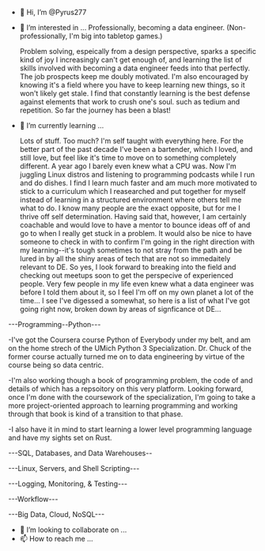 - 👋 Hi, I’m @Pyrus277
- 👀 I’m interested in ...
     Professionally, becoming a data engineer. (Non-professionally, I'm big into tabletop games.) 
       
     Problem solving, espeically from a design perspective, sparks a specific kind of joy I increasingly can't get enough of, 
     and learning the list of skills involved with becoming a data engineer feeds into that perfectly. The job prospects keep me 
     doubly motivated. I'm also encouraged by knowing it's a field where you have to keep learning new things, so it won't
     likely get stale. I find that constantly learning is the best defense against elements that work to crush one's soul. such as 
     tedium and repetition. So far the journey has been a blast!
       
- 🌱 I’m currently learning ...
       
     Lots of stuff. Too much? I'm self taught with everything here. For the better part of the past decade I've been a bartender, 
     which I loved, and still love, but feel like it's time to move on to something completely different. A year ago I barely even knew 
     what a CPU was. Now I'm juggling Linux distros and listening to programming podcasts while I run and do dishes. 
     I find I learn much faster and am much more motivated to stick to a curriculum which I reasearched and put together for myself 
     instead of learning in a structured environment where others tell me what to do. I know many people are the exact opposite, but for 
     me I thrive off self determination. Having said that, however, I am certainly coachable and would love to have a mentor to bounce 
     ideas off of and go to when I really get stuck in a problem. It would also be nice to have someone to check in with to confirm I'm 
     going in the right direction with my learning--it's tough sometimes to not stray from the path and be lured in by all the shiny areas 
     of tech that are not so immedaitely relevant to DE. So yes, I look forward to breaking into the field and checking out meetups soon 
     to get the perspecive of experienced people. Very few people in my life even knew what a data engineer was before I told them about 
     it, so I feel I'm off on my own planet a lot of the time... I see I've digessed a somewhat, so here is a list of what I've got 
     going right now, broken down by areas of signficance ot DE...  

---Programming--Python---       
       
   -I've got the Coursera course Python of Everybody under my belt, and am on the home strech of the UMich Python 3 Specialization.
    Dr. Chuck of the former course actually turned me on to data engineering by virtue of the course being so data centric. 
              
   -I'm also working though a book of programming problem, the code of and details of which has a repsoitory on this very platform.
    Looking forward, once I'm done with the coursework of the specialization, I'm going to take a more project-oriented approach to 
    learning programming and working through that book is kind of a transition to that phase.
              
   -I also have it in mind to start learning a lower level programming language and have my sights set on Rust. 
            
---SQL, Databases, and Data Warehouses--
       
       
---Linux, Servers, and Shell Scripting---
       
---Logging, Monitoring, & Testing---
       
---Workflow---
       
---Big Data, Cloud, NoSQL---
        
       

- 💞️ I’m looking to collaborate on ...
- 📫 How to reach me ...

<!---
Pyrus277/Pyrus277 is a ✨ special ✨ repository because its `README.md` (this file) appears on your GitHub profile.
You can click the Preview link to take a look at your changes.
--->
